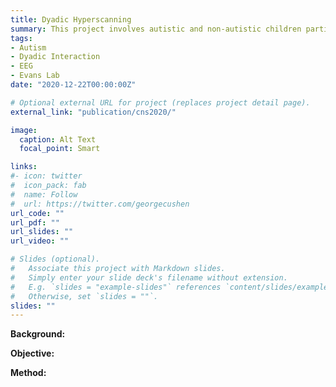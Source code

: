 ```yaml
---
title: Dyadic Hyperscanning
summary: This project involves autistic and non-autistic children participating in a variety of games and activities with a parent while wearing mobile EEG headsets. We are interested in markers of neural and behavioral synchrony in addition to objective and subjective indicators of parent-child connection.
tags:
- Autism
- Dyadic Interaction
- EEG
- Evans Lab
date: "2020-12-22T00:00:00Z"

# Optional external URL for project (replaces project detail page).
external_link: "publication/cns2020/"

image:
  caption: Alt Text
  focal_point: Smart

links:
#- icon: twitter
#  icon_pack: fab
#  name: Follow
#  url: https://twitter.com/georgecushen
url_code: ""
url_pdf: ""
url_slides: ""
url_video: ""

# Slides (optional).
#   Associate this project with Markdown slides.
#   Simply enter your slide deck's filename without extension.
#   E.g. `slides = "example-slides"` references `content/slides/example-slides.md`.
#   Otherwise, set `slides = ""`.
slides: ""
---
```

**Background:**


**Objective:**


**Method:**

